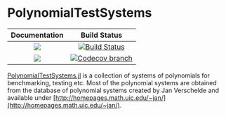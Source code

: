 # PolynomialTestSystems

| **Documentation** | **Build Status** |
|:-----------------:|:----------------:|
| [![][docs-stable-img]][docs-stable-url] | [![Build Status][build-img]][build-url] |
| [![][docs-latest-img]][docs-latest-url] | [![Codecov branch][codecov-img]][codecov-url] |


[PolynomialTestSystems.jl](https://github.com/JuliaHomotopyContinuation/PolynomialTestSystems.jl) is a collection of systems of polynomials for benchmarking, testing etc.
Most of the polynomial systems are obtained from the database of polynomial
systems created by Jan Verschelde and available under [http://homepages.math.uic.edu/~jan/](http://homepages.math.uic.edu/~jan/).

[docs-stable-img]: https://img.shields.io/badge/docs-stable-blue.svg
[docs-latest-img]: https://img.shields.io/badge/docs-latest-blue.svg
[docs-stable-url]: https://juliahomotopycontinuation.github.io/PolynomialTestSystems.jl/stable
[docs-latest-url]: https://juliahomotopycontinuation.github.io/PolynomialTestSystems.jl/latest

[build-img]: https://travis-ci.org/JuliaHomotopyContinuation/PolynomialTestSystems.jl.svg?branch=master
[build-url]: https://travis-ci.org/JuliaHomotopyContinuation/PolynomialTestSystems.jl
[codecov-img]: https://codecov.io/gh/juliahomotopycontinuation/PolynomialTestSystems.jl/branch/master/graph/badge.svg
[codecov-url]: https://codecov.io/gh/juliahomotopycontinuation/PolynomialTestSystems.jl

